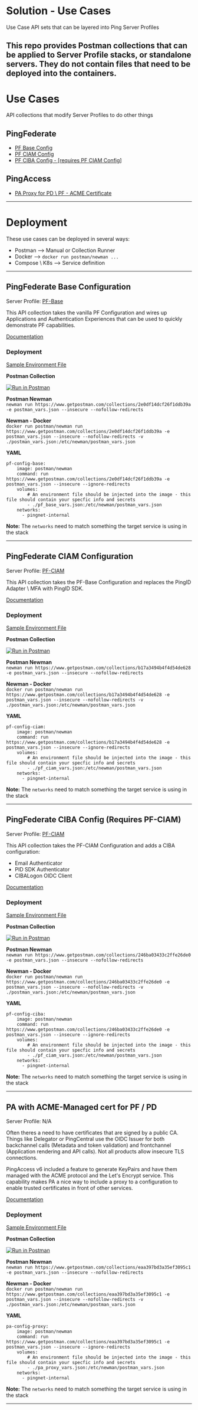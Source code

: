 # Solution - Use Cases
Use Case API sets that can be layered into Ping Server Profiles

This repo provides Postman collections that can be applied to Server Profile stacks, or standalone servers. They do not contain files that need to be deployed into the containers.
---
# Use Cases
API collections that modify Server Profiles to do other things

## PingFederate
* [PF Base Config](./Solution-Use-Cases#pingfederate-base-configuration)
* [PF CIAM Config](#pingfederate-ciam-configuration)
* [PF CIBA Config - [requires PF CIAM Config]](./Solution-Use-Cases#pingfederate-ciba-config-requires-pf-ciam)

## PingAccess
* [PA Proxy for PD \ PF - ACME Certificate](./Solution-Use-Cases#pa-with-acme-managed-cert-for-pf--pd)
---
# Deployment
These use cases can be deployed in several ways:
* Postman --> Manual or Collection Runner
* Docker --> `docker run postman/newman ...`
* Compose \ K8s --> Service definition

---
## PingFederate Base Configuration
Server Profile: [PF-Base](https://github.com/cprice-ping/Profile-PF-Base)

This API collection takes the vanilla PF Configuration and wires up Applications and Authentication Experiences that can be used to quickly demonstrate PF capabilities.

[Documentation](https://documenter.getpostman.com/view/1239082/SWLh4RQB)

### Deployment
[Sample Environment File](pf_base_env_sample.json)

**Postman Collection**  

[![Run in Postman](https://run.pstmn.io/button.svg)](https://app.getpostman.com/run-collection/2e0df14dcf26f1ddb39a)

**Postman Newman**  
`newman run https://www.getpostman.com/collections/2e0df14dcf26f1ddb39a -e postman_vars.json --insecure --nofollow-redirects`

**Newman - Docker**  
`docker run postman/newman run https://www.getpostman.com/collections/2e0df14dcf26f1ddb39a -e postman_vars.json --insecure --nofollow-redirects -v ./postman_vars.json:/etc/newman/postman_vars.json`

**YAML**
```
pf-config-base:
    image: postman/newman
    command: run https://www.getpostman.com/collections/2e0df14dcf26f1ddb39a -e postman_vars.json --insecure --ignore-redirects
    volumes:
        # An environment file should be injected into the image - this file should contain your specfic info and secrets
        - ./pf_base_vars.json:/etc/newman/postman_vars.json
    networks:
      - pingnet-internal
```
**Note:** The `networks` need to match something the target service is using in the stack

---
## PingFederate CIAM Configuration
Server Profile: [PF-CIAM](https://github.com/cprice-ping/Profile-PF-CIAM)

This API collection takes the PF-Base Configuration and replaces the PingID Adapter \ MFA with PingID SDK.

[Documentation](https://documenter.getpostman.com/view/1239082/SWLk4kLF)

### Deployment
[Sample Environment File](pf_ciam_env_sample.json)

**Postman Collection**  

[![Run in Postman](https://run.pstmn.io/button.svg)](https://app.getpostman.com/run-collection/b17a3494b4f4d54de628)

**Postman Newman**  
`newman run https://www.getpostman.com/collections/b17a3494b4f4d54de628 -e postman_vars.json --insecure --nofollow-redirects`

**Newman - Docker**  
`docker run postman/newman run https://www.getpostman.com/collections/b17a3494b4f4d54de628 -e postman_vars.json --insecure --nofollow-redirects -v ./postman_vars.json:/etc/newman/postman_vars.json`

**YAML**
```
pf-config-ciam:
    image: postman/newman
    command: run https://www.getpostman.com/collections/b17a3494b4f4d54de628 -e postman_vars.json --insecure --ignore-redirects
    volumes:
        # An environment file should be injected into the image - this file should contain your specfic info and secrets
        - ./pf_ciam_vars.json:/etc/newman/postman_vars.json
    networks:
      - pingnet-internal
```
**Note:** The `networks` need to match something the target service is using in the stack

---
## PingFederate CIBA Config (Requires PF-CIAM)
Server Profile: [PF-CIAM](https://github.com/cprice-ping/Profile-PF-CIAM)

This API collection takes the PF-CIAM Configuration and adds a CIBA configuration:
* Email Authenticator
* PID SDK Authenticator
* CIBALogon OIDC Client

[Documentation](https://documenter.getpostman.com/view/1239082/SWTHZEe2)

### Deployment
[Sample Environment File](pf_ciam_env_sample.json)

**Postman Collection**  

[![Run in Postman](https://run.pstmn.io/button.svg)](https://app.getpostman.com/run-collection/246ba03433c2ffe26de0)

**Postman Newman**  
`newman run https://www.getpostman.com/collections/246ba03433c2ffe26de0 -e postman_vars.json --insecure --nofollow-redirects`

**Newman - Docker**  
`docker run postman/newman run https://www.getpostman.com/collections/246ba03433c2ffe26de0 -e postman_vars.json --insecure --nofollow-redirects -v ./postman_vars.json:/etc/newman/postman_vars.json`

**YAML**
```
pf-config-ciba:
    image: postman/newman
    command: run https://www.getpostman.com/collections/246ba03433c2ffe26de0 -e postman_vars.json --insecure --ignore-redirects
    volumes:
        # An environment file should be injected into the image - this file should contain your specfic info and secrets
        - ./pf_ciam_vars.json:/etc/newman/postman_vars.json
    networks:
      - pingnet-internal
```
**Note:** The `networks` need to match something the target service is using in the stack

---
## PA with ACME-Managed cert for PF / PD
Server Profile: N/A

Often theres a need to have certificates that are signed by a public CA. Things like Delegator or PingCentral use the OIDC Issuer for both backchannel calls (Metadata and token validation) and frontchannel (Application rendering and API calls). Not all products allow insecure TLS connections.   

PingAccess v6 included a feature to generate KeyPairs and have them managed with the ACME protocol and the Let's Encrypt service. This capability makes PA a nice way to include a proxy to a configuration to enable trusted certificates in front of other services.
 
[Documentation](https://documenter.getpostman.com/view/1239082/SWT5jLpF)

### Deployment
[Sample Environment File](pa_add_proxy_env_sample.json)

**Postman Collection**  

[![Run in Postman](https://run.pstmn.io/button.svg)](https://app.getpostman.com/run-collection/eaa397bd3a35ef3095c1)

**Postman Newman**  
`newman run https://www.getpostman.com/collections/eaa397bd3a35ef3095c1 -e postman_vars.json --insecure --nofollow-redirects`

**Newman - Docker**  
`docker run postman/newman run https://www.getpostman.com/collections/eaa397bd3a35ef3095c1 -e postman_vars.json --insecure --nofollow-redirects -v ./postman_vars.json:/etc/newman/postman_vars.json`

**YAML**
```
pa-config-proxy:
    image: postman/newman
    command: run https://www.getpostman.com/collections/eaa397bd3a35ef3095c1 -e postman_vars.json --insecure --ignore-redirects
    volumes:
        # An environment file should be injected into the image - this file should contain your specfic info and secrets
        - ./pa_proxy_vars.json:/etc/newman/postman_vars.json
    networks:
      - pingnet-internal
```
**Note:** The `networks` need to match something the target service is using in the stack

---